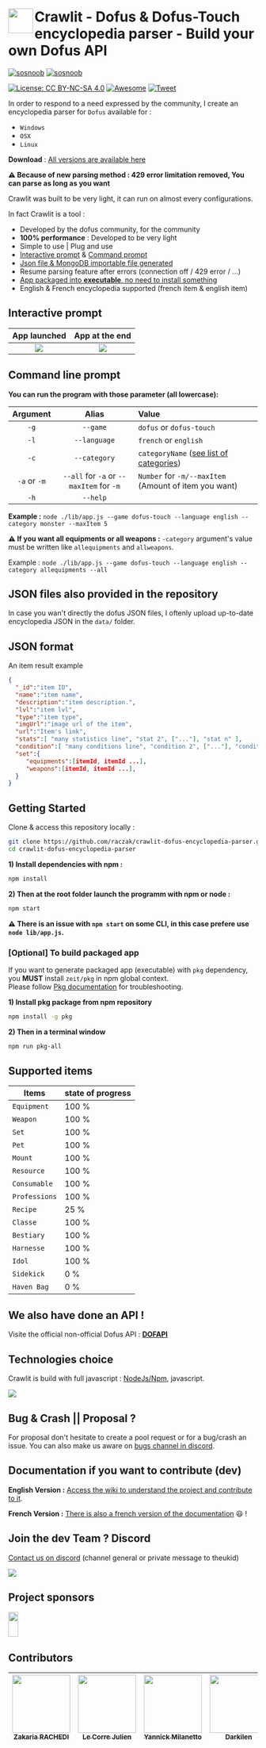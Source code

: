 
# <a href="url"><img src="https://raw.githubusercontent.com/raczak/crawlit-dofus-encyclopedia-parser/master/assets/crawlit.png" align="left" height="50" width="50" ></a>Crawlit - Dofus & Dofus-Touch encyclopedia parser - Build your own Dofus API 
[![sosnoob](https://raw.githubusercontent.com/raczak/crawlit-dofus-encyclopedia-parser/master/assets/buildwithlove.png)](https://www.sosnoob.com)
[![sosnoob](https://raw.githubusercontent.com/raczak/crawlit-dofus-encyclopedia-parser/master/assets/buymecoffee.png)](https://www.paypal.me/sosnoob)

[![License: CC BY-NC-SA 4.0](https://img.shields.io/badge/License-CC%20BY--NC--SA%204.0-lightgrey.svg)](https://creativecommons.org/licenses/by-nc-sa/4.0/)
[![Awesome](https://cdn.rawgit.com/sindresorhus/awesome/d7305f38d29fed78fa85652e3a63e154dd8e8829/media/badge.svg)](https://github.com/sindresorhus/awesome)
[![Tweet](https://img.shields.io/twitter/url/http/shields.io.svg?style=social)](https://twitter.com/intent/tweet?text=Get+all+Dofus+%26+Dofus-Touch+encyclopedia+in+one+click+%21+Use+data+provided+by+the+tool+to+create+your+apps+and+APIs+%3AD&url=https://github.com/raczak/crawlit-dofus-encyclopedia-parser&via=sosnoobi&hashtags=sosnoob,DOFUSTouch,dofusbook,DOFUS,developers)

In order to respond to a need expressed by the community, I create an encyclopedia parser for `Dofus` available for : </br>
- `Windows`
- `OSX` 
- `Linux`

**Download** : [All versions are available here](https://github.com/raczak/crawlit-dofus-encyclopedia-parser/releases)


**:warning: Because of new parsing method : 429 error limitation removed, You can  parse as long as you want**

Crawlit was built to be very light, it can run on almost every configurations.

In fact Crawlit is a tool :

- Developed by the dofus community, for the community
- **100% performance** : Developed to be very light
- Simple to use | Plug and use
- [Interactive prompt](#interactive-prompt) & [Command prompt](#command-line-prompt)
- [Json file & MongoDB importable file generated](#json-files-also-provided-in-the-repository)
- Resume parsing feature after errors (connection off / 429 error / ...)
- [App packaged into **executable**, no need to install something](#optional-to-build-packaged-app)
- English & French encyclopedia supported (french item & english item)

## Interactive prompt

App launched           |  App at the end
:-------------------------:|:-------------------------:
![](https://raw.githubusercontent.com/raczak/crawlit-dofus-encyclopedia-parser/master/assets/crawlit_API.gif)  |  ![](https://raw.githubusercontent.com/raczak/crawlit-dofus-encyclopedia-parser/master/assets/crawlit6.JPG)

## Command line prompt
**You can run the program with those parameter (all lowercase):**


|Argument| Alias        |   Value  |
|:------:|:------------:|:---------|
| `-g`   | `--game`     | `dofus` or `dofus-touch`
| `-l`   | `--language` | `french` or `english`
| `-c`   | `--category` | `categoryName` ([see list of categories](#supported-items))
| `-a` or `-m`    | `--all` for `-a` or `--maxItem` for `-m`     | `Number` for `-m/--maxItem` (Amount of item you want)
| `-h`   | `--help`     |

**Example :** ```node ./lib/app.js --game dofus-touch --language english --category monster --maxItem 5```

**:warning: If you want all equipments or all weapons :** `-category` argument's value must be written like `allequipments` and `allweapons`. 

Example : ```node ./lib/app.js --game dofus-touch --language english --category allequipments --all```


## JSON files also provided in the repository
In case you wan't directly the dofus JSON files, I oftenly upload up-to-date encyclopedia JSON in the `data/` folder.

## JSON format
An item result example
```json
{  
  "_id":"item ID",
  "name":"item name",
  "description":"item description.",
  "lvl":"item lvl",
  "type":"item type",
  "imgUrl":"image url of the item",
  "url":"Item's link",
  "stats":[ "many statistics line", "stat 2", ["..."], "stat n" ],
  "condition":[ "many conditions line", "condition 2", ["..."], "condition n" ],
  "set":{  
     "equipments":[itemId, itemId ...],
     "weapons":[itemId, itemId ...],
  }
}
```

## Getting Started

Clone & access this repository locally :

``` bash
git clone https://github.com/raczak/crawlit-dofus-encyclopedia-parser.git
cd crawlit-dofus-encyclopedia-parser
```

**1) Install dependencies with npm :**

``` bash
npm install
```
**2) Then at the root folder launch the programm with npm or node :**

``` bash
npm start
```
**:warning: There is an issue with `npm start` on some CLI, in this case prefere use `node lib/app.js`.**

### [Optional] To build packaged app

If you want to generate packaged app (executable) with `pkg` dependency, you **MUST** install `zeit/pkg` in npm global context.  
Please follow [Pkg documentation](https://github.com/zeit/pkg) for troubleshooting.

**1) Install pkg package from npm repository**
``` bash
npm install -g pkg
```
**2) Then in a terminal window**
``` bash
npm run pkg-all
```

## Supported items
| Items       | state of progress        |
| ------------- |:-------------|
| `Equipment`     | 100 %  |
| `Weapon`    | 100 % |
| `Set` | 100 % |
| `Pet` | 100 % |
| `Mount` | 100 % |
| `Resource` | 100 % |
| `Consumable` | 100 % |
| `Professions` | 100 % |
| `Recipe` | 25 % |
| `Classe` | 100 % |
| `Bestiary` | 100 % |
| `Harnesse` | 100 % |
| `Idol` | 100 % |
| `Sidekick` | 0 % |
| `Haven Bag` | 0 % |

## We also have done an API !
Visite the official non-official Dofus API : **[DOFAPI](https://dofapi.fr)**

## Technologies choice
Crawlit is build with full javascript : [NodeJs/Npm](https://nodejs.org/en/), javascript.

![](https://raw.githubusercontent.com/raczak/crawlit-dofus-encyclopedia-parser/master/assets/node-js.png)

## Bug & Crash || Proposal ?
For proposal don't hesitate to create a pool request or for a bug/crash an issue. You can also make us aware on [bugs channel in discord](http://discord.dofapi.fr).


## Documentation if you want to contribute (dev)
**English Version :** [Access the wiki to understand the project and contribute to it](https://github.com/raczak/crawlit-dofus-encyclopedia-parser/wiki/Dev-Documentation-(English)). 

**French Version :** [There is also a french version of the documentation](https://github.com/raczak/crawlit-dofus-encyclopedia-parser/wiki/Dev-Documentation-(Français)) :smiley: ! 

## Join the dev Team ? Discord
[Contact us on discord](http://discord.dofapi.fr) (channel general or private message to theukid)

[<img src="https://raw.githubusercontent.com/raczak/crawlit-dofus-encyclopedia-parser/master/assets/discord-Logo.jpg">](http://discord.dofapi.fr)


## Project sponsors
<a href="https://www.digitalocean.com/">
  <img src="https://opensource.nyc3.cdn.digitaloceanspaces.com/attribution/assets/PoweredByDO/DO_Powered_by_Badge_blue.svg" width="20%" height="50">
</a>

## Contributors

| [<img src="https://avatars2.githubusercontent.com/u/9281021?v=3&s=117" width="117px;"/><br /><sub><b>Zakaria RACHEDI</b></sub>](https://github.com/raczak) | [<img src="https://avatars0.githubusercontent.com/u/17069089?v=3&s=117" width="117px;"/><br /><sub><b>Le Corre Julien</b></sub>](https://github.com/Edoz77) | [<img src="https://avatars2.githubusercontent.com/u/24317552?v=3&s=117" width="117px;"/><br /><sub><b>Yannick Milanetto</b></sub>](https://github.com/yannick-milanetto) | [<img src="https://avatars0.githubusercontent.com/u/22028659?s=117&v=3" width="117px;"/><br /><sub><b>Darkilen</b></sub>](https://github.com/Darkilen)
| :---: | :---: | :---: | :---: |
